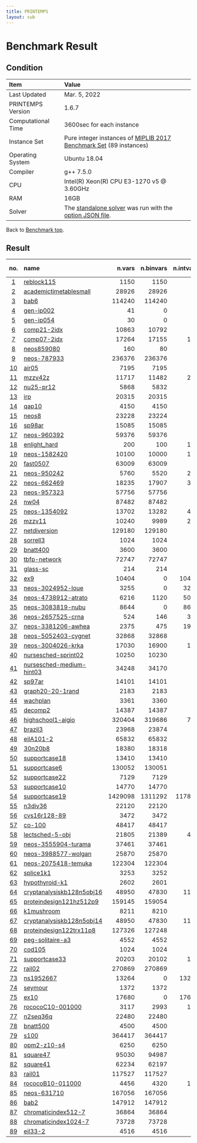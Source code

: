 ```yaml
---
title: PRINTEMPS
layout: sub
---
```


# Benchmark Result

## Condition
| Item               | Value                                                                                                                                              |
|:-------------------|:---------------------------------------------------------------------------------------------------------------------------------------------------|
| Last Updated       | Mar. 5, 2022                                                                                                                                       |
| PRINTEMPS Version  | 1.6.7                                                                                                                                              |
| Computational Time | 3600sec for each instance                                                                                                                          |
| Instance Set       | Pure integer instances of [MIPLIB 2017 Benchmark Set](https://miplib.zib.de/tag_benchmark.html) (89 instances)                                     |
| Operating System   | Ubuntu 18.04                                                                                                                                       |
| Compiler           | g++ 7.5.0                                                                                                                                          |
| CPU                | Intel(R) Xeon(R) CPU E3-1270 v5 @ 3.60GHz                                                                                                          |
| RAM                | 16GB                                                                                                                                               |
| Solver             | The [standalone solver](https://snowberryfield.github.io/printemps/#standalone-solver) was run with the [option JSON file](benchmark_option.json). |

Back to [Benchmark top](../../../).

## Result
|                         no.                         | name                                                                                               |  n.vars | n.binvars | n.intvars | n.contvars | n.constrs |         found feas.          |                          obj.(viol.) |       known best |
|:---------------------------------------------------:|:---------------------------------------------------------------------------------------------------|--------:|----------:|----------:|-----------:|----------:|:----------------------------:|-------------------------------------:|-----------------:|
|         [1](./detail/reblock115/trend.html)         | [reblock115](https://miplib.zib.de/instance_details_reblock115.html)                               |    1150 |      1150 |         0 |          0 |      4735 | <font color=green>Yes</font> |                        -35859133.079 |   -36800603.2332 |
|   [2](./detail/academictimetablesmall/trend.html)   | [academictimetablesmall](https://miplib.zib.de/instance_details_academictimetablesmall.html)       |   28926 |     28926 |         0 |          0 |     23294 | <font color=green>Yes</font> |                                 31.0 |              0.0 |
|            [3](./detail/bab6/trend.html)            | [bab6](https://miplib.zib.de/instance_details_bab6.html)                                           |  114240 |    114240 |         0 |          0 |     29904 |  <font color=gray>No</font>  |        <font color=red>(41.0)</font> |     -284248.2307 |
|         [4](./detail/gen-ip002/trend.html)          | [gen-ip002](https://miplib.zib.de/instance_details_gen-ip002.html)                                 |      41 |         0 |        41 |          0 |        24 | <font color=green>Yes</font> |                        -4773.1468193 |     -4783.733392 |
|         [5](./detail/gen-ip054/trend.html)          | [gen-ip054](https://miplib.zib.de/instance_details_gen-ip054.html)                                 |      30 |         0 |        30 |          0 |        27 | <font color=green>Yes</font> |                         6864.3161055 |    6840.96564179 |
|        [6](./detail/comp21-2idx/trend.html)         | [comp21-2idx](https://miplib.zib.de/instance_details_comp21-2idx.html)                             |   10863 |     10792 |        71 |          0 |     14038 | <font color=green>Yes</font> |                                131.0 |             74.0 |
|        [7](./detail/comp07-2idx/trend.html)         | [comp07-2idx](https://miplib.zib.de/instance_details_comp07-2idx.html)                             |   17264 |     17155 |       109 |          0 |     21235 | <font color=green>Yes</font> |                                  6.0 |              6.0 |
|         [8](./detail/neos859080/trend.html)         | [neos859080](https://miplib.zib.de/instance_details_neos859080.html)                               |     160 |        80 |        80 |          0 |       164 |  <font color=gray>No</font>  |         <font color=red>(1.0)</font> |             None |
|        [9](./detail/neos-787933/trend.html)         | [neos-787933](https://miplib.zib.de/instance_details_neos-787933.html)                             |  236376 |    236376 |         0 |          0 |      1897 | <font color=green>Yes</font> |                                 35.0 |             30.0 |
|           [10](./detail/air05/trend.html)           | [air05](https://miplib.zib.de/instance_details_air05.html)                                         |    7195 |      7195 |         0 |          0 |       426 | <font color=green>Yes</font> |                              26763.0 |          26374.0 |
|          [11](./detail/mzzv42z/trend.html)          | [mzzv42z](https://miplib.zib.de/instance_details_mzzv42z.html)                                     |   11717 |     11482 |       235 |          0 |     10460 | <font color=green>Yes</font> |                             -19552.0 |         -20540.0 |
|         [12](./detail/nu25-pr12/trend.html)         | [nu25-pr12](https://miplib.zib.de/instance_details_nu25-pr12.html)                                 |    5868 |      5832 |        36 |          0 |      2313 | <font color=green>Yes</font> |                              53980.0 |          53905.0 |
|            [13](./detail/irp/trend.html)            | [irp](https://miplib.zib.de/instance_details_irp.html)                                             |   20315 |     20315 |         0 |          0 |        39 | <font color=green>Yes</font> |                         12159.492836 |  12159.492835397 |
|           [14](./detail/qap10/trend.html)           | [qap10](https://miplib.zib.de/instance_details_qap10.html)                                         |    4150 |      4150 |         0 |          0 |      1820 | <font color=green>Yes</font> |                                340.0 |            340.0 |
|           [15](./detail/neos8/trend.html)           | [neos8](https://miplib.zib.de/instance_details_neos8.html)                                         |   23228 |     23224 |         4 |          0 |     46324 | <font color=green>Yes</font> |                              -3621.0 |          -3719.0 |
|          [16](./detail/sp98ar/trend.html)           | [sp98ar](https://miplib.zib.de/instance_details_sp98ar.html)                                       |   15085 |     15085 |         0 |          0 |      1435 | <font color=green>Yes</font> |                         542942086.24 |      529740623.2 |
|        [17](./detail/neos-960392/trend.html)        | [neos-960392](https://miplib.zib.de/instance_details_neos-960392.html)                             |   59376 |     59376 |         0 |          0 |      4744 | <font color=green>Yes</font> |                               -238.0 |           -238.0 |
|       [18](./detail/enlight_hard/trend.html)        | [enlight_hard](https://miplib.zib.de/instance_details_enlight_hard.html)                           |     200 |       100 |       100 |          0 |       100 | <font color=green>Yes</font> |                                 37.0 |             37.0 |
|       [19](./detail/neos-1582420/trend.html)        | [neos-1582420](https://miplib.zib.de/instance_details_neos-1582420.html)                           |   10100 |     10000 |       100 |          0 |     10180 | <font color=green>Yes</font> |                                 94.0 |             91.0 |
|         [20](./detail/fast0507/trend.html)          | [fast0507](https://miplib.zib.de/instance_details_fast0507.html)                                   |   63009 |     63009 |         0 |          0 |       507 | <font color=green>Yes</font> |                                179.0 |            174.0 |
|        [21](./detail/neos-950242/trend.html)        | [neos-950242](https://miplib.zib.de/instance_details_neos-950242.html)                             |    5760 |      5520 |       240 |          0 |     34224 | <font color=green>Yes</font> |                                  4.0 |              4.0 |
|        [22](./detail/neos-662469/trend.html)        | [neos-662469](https://miplib.zib.de/instance_details_neos-662469.html)                             |   18235 |     17907 |       328 |          0 |      1085 | <font color=green>Yes</font> |                             276523.5 |         184380.0 |
|        [23](./detail/neos-957323/trend.html)        | [neos-957323](https://miplib.zib.de/instance_details_neos-957323.html)                             |   57756 |     57756 |         0 |          0 |      3757 | <font color=green>Yes</font> |                        -237.75221235 |     -237.7566815 |
|           [24](./detail/nw04/trend.html)            | [nw04](https://miplib.zib.de/instance_details_nw04.html)                                           |   87482 |     87482 |         0 |          0 |        36 | <font color=green>Yes</font> |                              16862.0 |          16862.0 |
|       [25](./detail/neos-1354092/trend.html)        | [neos-1354092](https://miplib.zib.de/instance_details_neos-1354092.html)                           |   13702 |     13282 |       420 |          0 |      3135 | <font color=green>Yes</font> |                                 48.0 |             46.0 |
|          [26](./detail/mzzv11/trend.html)           | [mzzv11](https://miplib.zib.de/instance_details_mzzv11.html)                                       |   10240 |      9989 |       251 |          0 |      9499 | <font color=green>Yes</font> |                             -18910.0 |         -21718.0 |
|       [27](./detail/netdiversion/trend.html)        | [netdiversion](https://miplib.zib.de/instance_details_netdiversion.html)                           |  129180 |    129180 |         0 |          0 |    119589 |  <font color=gray>No</font>  |         <font color=red>(2.0)</font> |            242.0 |
|         [28](./detail/sorrell3/trend.html)          | [sorrell3](https://miplib.zib.de/instance_details_sorrell3.html)                                   |    1024 |      1024 |         0 |          0 |    169162 | <font color=green>Yes</font> |                                -16.0 |            -16.0 |
|         [29](./detail/bnatt400/trend.html)          | [bnatt400](https://miplib.zib.de/instance_details_bnatt400.html)                                   |    3600 |      3600 |         0 |          0 |      5614 |  <font color=gray>No</font>  |       <font color=red>(2.968)</font> |              1.0 |
|       [30](./detail/tbfp-network/trend.html)        | [tbfp-network](https://miplib.zib.de/instance_details_tbfp-network.html)                           |   72747 |     72747 |         0 |          0 |      2436 | <font color=green>Yes</font> |                         31.163194444 |      24.16319444 |
|         [31](./detail/glass-sc/trend.html)          | [glass-sc](https://miplib.zib.de/instance_details_glass-sc.html)                                   |     214 |       214 |         0 |          0 |      6119 | <font color=green>Yes</font> |                                 23.0 |             23.0 |
|            [32](./detail/ex9/trend.html)            | [ex9](https://miplib.zib.de/instance_details_ex9.html)                                             |   10404 |         0 |     10404 |          0 |     40962 | <font color=green>Yes</font> |                                 81.0 |             81.0 |
|     [33](./detail/neos-3024952-loue/trend.html)     | [neos-3024952-loue](https://miplib.zib.de/instance_details_neos-3024952-loue.html)                 |    3255 |         0 |      3255 |          0 |      3705 | <font color=green>Yes</font> |                              92085.0 |          26756.0 |
|    [34](./detail/neos-4738912-atrato/trend.html)    | [neos-4738912-atrato](https://miplib.zib.de/instance_details_neos-4738912-atrato.html)             |    6216 |      1120 |      5096 |          0 |      1947 | <font color=green>Yes</font> |                         365106577.43 |    283627956.595 |
|     [35](./detail/neos-3083819-nubu/trend.html)     | [neos-3083819-nubu](https://miplib.zib.de/instance_details_neos-3083819-nubu.html)                 |    8644 |         0 |      8644 |          0 |      4725 | <font color=green>Yes</font> |                            6666098.0 |        6307996.0 |
|     [36](./detail/neos-2657525-crna/trend.html)     | [neos-2657525-crna](https://miplib.zib.de/instance_details_neos-2657525-crna.html)                 |     524 |       146 |       378 |          0 |       342 |  <font color=gray>No</font>  | <font color=red>(0.756517597)</font> |         1.810748 |
|    [37](./detail/neos-3381206-awhea/trend.html)     | [neos-3381206-awhea](https://miplib.zib.de/instance_details_neos-3381206-awhea.html)               |    2375 |       475 |      1900 |          0 |       479 | <font color=green>Yes</font> |                                453.0 |            453.0 |
|    [38](./detail/neos-5052403-cygnet/trend.html)    | [neos-5052403-cygnet](https://miplib.zib.de/instance_details_neos-5052403-cygnet.html)             |   32868 |     32868 |         0 |          0 |     38268 | <font color=green>Yes</font> |                                193.0 |            182.0 |
|     [39](./detail/neos-3004026-krka/trend.html)     | [neos-3004026-krka](https://miplib.zib.de/instance_details_neos-3004026-krka.html)                 |   17030 |     16900 |       130 |          0 |     12545 | <font color=green>Yes</font> |                                  0.0 |              0.0 |
|    [40](./detail/nursesched-sprint02/trend.html)    | [nursesched-sprint02](https://miplib.zib.de/instance_details_nursesched-sprint02.html)             |   10250 |     10230 |        20 |          0 |      3522 | <font color=green>Yes</font> |                                 63.0 |             58.0 |
| [41](./detail/nursesched-medium-hint03/trend.html)  | [nursesched-medium-hint03](https://miplib.zib.de/instance_details_nursesched-medium-hint03.html)   |   34248 |     34170 |        78 |          0 |     14062 | <font color=green>Yes</font> |                                752.0 |            115.0 |
|          [42](./detail/sp97ar/trend.html)           | [sp97ar](https://miplib.zib.de/instance_details_sp97ar.html)                                       |   14101 |     14101 |         0 |          0 |      1761 | <font color=green>Yes</font> |                         673512014.08 |    660705645.759 |
|     [43](./detail/graph20-20-1rand/trend.html)      | [graph20-20-1rand](https://miplib.zib.de/instance_details_graph20-20-1rand.html)                   |    2183 |      2183 |         0 |          0 |      5587 | <font color=green>Yes</font> |                                 -9.0 |             -9.0 |
|         [44](./detail/wachplan/trend.html)          | [wachplan](https://miplib.zib.de/instance_details_wachplan.html)                                   |    3361 |      3360 |         1 |          0 |      1553 | <font color=green>Yes</font> |                                 -8.0 |             -8.0 |
|          [45](./detail/decomp2/trend.html)          | [decomp2](https://miplib.zib.de/instance_details_decomp2.html)                                     |   14387 |     14387 |         0 |          0 |     10765 | <font color=green>Yes</font> |                               -160.0 |           -160.0 |
|     [46](./detail/highschool1-aigio/trend.html)     | [highschool1-aigio](https://miplib.zib.de/instance_details_highschool1-aigio.html)                 |  320404 |    319686 |       718 |          0 |     92568 |  <font color=gray>No</font>  |      <font color=red>(6183.0)</font> |              0.0 |
|          [47](./detail/brazil3/trend.html)          | [brazil3](https://miplib.zib.de/instance_details_brazil3.html)                                     |   23968 |     23874 |        94 |          0 |     14646 |  <font color=gray>No</font>  |        <font color=red>(22.0)</font> |             24.0 |
|         [48](./detail/eilA101-2/trend.html)         | [eilA101-2](https://miplib.zib.de/instance_details_eilA101-2.html)                                 |   65832 |     65832 |         0 |          0 |       100 | <font color=green>Yes</font> |                           880.920108 |       880.920108 |
|          [49](./detail/30n20b8/trend.html)          | [30n20b8](https://miplib.zib.de/instance_details_30n20b8.html)                                     |   18380 |     18318 |        62 |          0 |       576 | <font color=green>Yes</font> |                                302.0 |            302.0 |
|       [50](./detail/supportcase18/trend.html)       | [supportcase18](https://miplib.zib.de/instance_details_supportcase18.html)                         |   13410 |     13410 |         0 |          0 |       240 | <font color=green>Yes</font> |                                 49.0 |             48.0 |
|       [51](./detail/supportcase6/trend.html)        | [supportcase6](https://miplib.zib.de/instance_details_supportcase6.html)                           |  130052 |    130051 |         1 |          0 |       771 | <font color=green>Yes</font> |                         62290.942852 |      51906.47737 |
|       [52](./detail/supportcase22/trend.html)       | [supportcase22](https://miplib.zib.de/instance_details_supportcase22.html)                         |    7129 |      7129 |         0 |          0 |    260602 |  <font color=gray>No</font>  |         <font color=red>(1.0)</font> |             None |
|       [53](./detail/supportcase10/trend.html)       | [supportcase10](https://miplib.zib.de/instance_details_supportcase10.html)                         |   14770 |     14770 |         0 |          0 |    165684 |  <font color=gray>No</font>  |       <font color=red>(613.0)</font> |              7.0 |
|       [54](./detail/supportcase19/trend.html)       | [supportcase19](https://miplib.zib.de/instance_details_supportcase19.html)                         | 1429098 |   1311292 |    117806 |          0 |     10713 |  <font color=gray>No</font>  |         <font color=red>(5.0)</font> |       12677206.0 |
|          [55](./detail/n3div36/trend.html)          | [n3div36](https://miplib.zib.de/instance_details_n3div36.html)                                     |   22120 |     22120 |         0 |          0 |      4484 | <font color=green>Yes</font> |                             130800.0 |         130800.0 |
|       [56](./detail/cvs16r128-89/trend.html)        | [cvs16r128-89](https://miplib.zib.de/instance_details_cvs16r128-89.html)                           |    3472 |      3472 |         0 |          0 |      4633 | <font color=green>Yes</font> |                                -95.0 |            -97.0 |
|          [57](./detail/co-100/trend.html)           | [co-100](https://miplib.zib.de/instance_details_co-100.html)                                       |   48417 |     48417 |         0 |          0 |      2187 | <font color=green>Yes</font> |                           2721864.74 |       2639942.06 |
|      [58](./detail/lectsched-5-obj/trend.html)      | [lectsched-5-obj](https://miplib.zib.de/instance_details_lectsched-5-obj.html)                     |   21805 |     21389 |       416 |          0 |     38884 | <font color=green>Yes</font> |                                 29.0 |             24.0 |
|    [59](./detail/neos-3555904-turama/trend.html)    | [neos-3555904-turama](https://miplib.zib.de/instance_details_neos-3555904-turama.html)             |   37461 |     37461 |         0 |          0 |    146493 | <font color=green>Yes</font> |                                -34.7 |            -34.7 |
|    [60](./detail/neos-3988577-wolgan/trend.html)    | [neos-3988577-wolgan](https://miplib.zib.de/instance_details_neos-3988577-wolgan.html)             |   25870 |     25870 |         0 |          0 |     44662 |  <font color=gray>No</font>  |         <font color=red>(1.0)</font> |             None |
|    [61](./detail/neos-2075418-temuka/trend.html)    | [neos-2075418-temuka](https://miplib.zib.de/instance_details_neos-2075418-temuka.html)             |  122304 |    122304 |         0 |          0 |    349602 |  <font color=gray>No</font>  |       <font color=red>(357.0)</font> |             None |
|         [62](./detail/splice1k1/trend.html)         | [splice1k1](https://miplib.zib.de/instance_details_splice1k1.html)                                 |    3253 |      3252 |         1 |          0 |      6505 | <font color=green>Yes</font> |                               -394.0 |           -394.0 |
|      [63](./detail/hypothyroid-k1/trend.html)       | [hypothyroid-k1](https://miplib.zib.de/instance_details_hypothyroid-k1.html)                       |    2602 |      2601 |         1 |          0 |      5195 | <font color=green>Yes</font> |                              -2851.0 |          -2851.0 |
| [64](./detail/cryptanalysiskb128n5obj16/trend.html) | [cryptanalysiskb128n5obj16](https://miplib.zib.de/instance_details_cryptanalysiskb128n5obj16.html) |   48950 |     47830 |      1120 |          0 |     98021 |  <font color=gray>No</font>  |        <font color=red>(71.0)</font> |              0.0 |
|  [65](./detail/proteindesign121hz512p9/trend.html)  | [proteindesign121hz512p9](https://miplib.zib.de/instance_details_proteindesign121hz512p9.html)     |  159145 |    159054 |        91 |          0 |       301 | <font color=green>Yes</font> |                               1484.0 |           1473.0 |
|        [66](./detail/k1mushroom/trend.html)         | [k1mushroom](https://miplib.zib.de/instance_details_k1mushroom.html)                               |    8211 |      8210 |         1 |          0 |     16419 | <font color=green>Yes</font> |                              -3288.0 |          -3288.0 |
| [67](./detail/cryptanalysiskb128n5obj14/trend.html) | [cryptanalysiskb128n5obj14](https://miplib.zib.de/instance_details_cryptanalysiskb128n5obj14.html) |   48950 |     47830 |      1120 |          0 |     98021 |  <font color=gray>No</font>  |        <font color=red>(60.0)</font> |             None |
|  [68](./detail/proteindesign122trx11p8/trend.html)  | [proteindesign122trx11p8](https://miplib.zib.de/instance_details_proteindesign122trx11p8.html)     |  127326 |    127248 |        78 |          0 |       254 | <font color=green>Yes</font> |                               1749.0 |           1747.0 |
|     [69](./detail/peg-solitaire-a3/trend.html)      | [peg-solitaire-a3](https://miplib.zib.de/instance_details_peg-solitaire-a3.html)                   |    4552 |      4552 |         0 |          0 |      4587 |  <font color=gray>No</font>  |         <font color=red>(1.0)</font> |              1.0 |
|          [70](./detail/cod105/trend.html)           | [cod105](https://miplib.zib.de/instance_details_cod105.html)                                       |    1024 |      1024 |         0 |          0 |      1024 | <font color=green>Yes</font> |                                -12.0 |            -12.0 |
|       [71](./detail/supportcase33/trend.html)       | [supportcase33](https://miplib.zib.de/instance_details_supportcase33.html)                         |   20203 |     20102 |       101 |          0 |     20489 | <font color=green>Yes</font> |                               -180.0 |           -345.0 |
|          [72](./detail/rail02/trend.html)           | [rail02](https://miplib.zib.de/instance_details_rail02.html)                                       |  270869 |    270869 |         0 |          0 |     95791 |  <font color=gray>No</font>  |        <font color=red>(14.0)</font> |     -200.4499077 |
|         [73](./detail/ns1952667/trend.html)         | [ns1952667](https://miplib.zib.de/instance_details_ns1952667.html)                                 |   13264 |         0 |     13264 |          0 |        41 |  <font color=gray>No</font>  |       <font color=red>(111.0)</font> |              0.0 |
|          [74](./detail/seymour/trend.html)          | [seymour](https://miplib.zib.de/instance_details_seymour.html)                                     |    1372 |      1372 |         0 |          0 |      4944 | <font color=green>Yes</font> |                                424.0 |            423.0 |
|           [75](./detail/ex10/trend.html)            | [ex10](https://miplib.zib.de/instance_details_ex10.html)                                           |   17680 |         0 |     17680 |          0 |     69608 |  <font color=gray>No</font>  |        <font color=red>(38.0)</font> |            100.0 |
|     [76](./detail/rococoC10-001000/trend.html)      | [rococoC10-001000](https://miplib.zib.de/instance_details_rococoC10-001000.html)                   |    3117 |      2993 |       124 |          0 |      1293 | <font color=green>Yes</font> |                              12090.0 |          11460.0 |
|         [77](./detail/n2seq36q/trend.html)          | [n2seq36q](https://miplib.zib.de/instance_details_n2seq36q.html)                                   |   22480 |     22480 |         0 |          0 |      2565 | <font color=green>Yes</font> |                              53000.0 |          52200.0 |
|         [78](./detail/bnatt500/trend.html)          | [bnatt500](https://miplib.zib.de/instance_details_bnatt500.html)                                   |    4500 |      4500 |         0 |          0 |      7029 |  <font color=gray>No</font>  |       <font color=red>(3.093)</font> |             None |
|           [79](./detail/s100/trend.html)            | [s100](https://miplib.zib.de/instance_details_s100.html)                                           |  364417 |    364417 |         0 |          0 |     14733 | <font color=green>Yes</font> |                       -0.14797016291 | -0.1697235270583 |
|        [80](./detail/opm2-z10-s4/trend.html)        | [opm2-z10-s4](https://miplib.zib.de/instance_details_opm2-z10-s4.html)                             |    6250 |      6250 |         0 |          0 |    160633 | <font color=green>Yes</font> |                             -31426.0 |         -33269.0 |
|         [81](./detail/square47/trend.html)          | [square47](https://miplib.zib.de/instance_details_square47.html)                                   |   95030 |     94987 |        43 |          0 |     61591 | <font color=green>Yes</font> |                                 30.0 |   15.99999999979 |
|         [82](./detail/square41/trend.html)          | [square41](https://miplib.zib.de/instance_details_square41.html)                                   |   62234 |     62197 |        37 |          0 |     40160 | <font color=green>Yes</font> |                                 21.0 |             15.0 |
|          [83](./detail/rail01/trend.html)           | [rail01](https://miplib.zib.de/instance_details_rail01.html)                                       |  117527 |    117527 |         0 |          0 |     46843 |  <font color=gray>No</font>  |        <font color=red>(22.0)</font> |      -70.5699643 |
|     [84](./detail/rococoB10-011000/trend.html)      | [rococoB10-011000](https://miplib.zib.de/instance_details_rococoB10-011000.html)                   |    4456 |      4320 |       136 |          0 |      1667 | <font color=green>Yes</font> |                              21531.0 |          19449.0 |
|        [85](./detail/neos-631710/trend.html)        | [neos-631710](https://miplib.zib.de/instance_details_neos-631710.html)                             |  167056 |    167056 |         0 |          0 |    169576 | <font color=green>Yes</font> |                                206.0 |            203.0 |
|           [86](./detail/bab2/trend.html)            | [bab2](https://miplib.zib.de/instance_details_bab2.html)                                           |  147912 |    147912 |         0 |          0 |     17245 |  <font color=gray>No</font>  |        <font color=red>(57.0)</font> |     -357544.3115 |
|    [87](./detail/chromaticindex512-7/trend.html)    | [chromaticindex512-7](https://miplib.zib.de/instance_details_chromaticindex512-7.html)             |   36864 |     36864 |         0 |          0 |     33791 | <font color=green>Yes</font> |                                  4.0 |              4.0 |
|   [88](./detail/chromaticindex1024-7/trend.html)    | [chromaticindex1024-7](https://miplib.zib.de/instance_details_chromaticindex1024-7.html)           |   73728 |     73728 |         0 |          0 |     67583 | <font color=green>Yes</font> |                                  4.0 |              4.0 |
|          [89](./detail/eil33-2/trend.html)          | [eil33-2](https://miplib.zib.de/instance_details_eil33-2.html)                                     |    4516 |      4516 |         0 |          0 |        32 | <font color=green>Yes</font> |                           934.007916 | 934.007915999999 |
